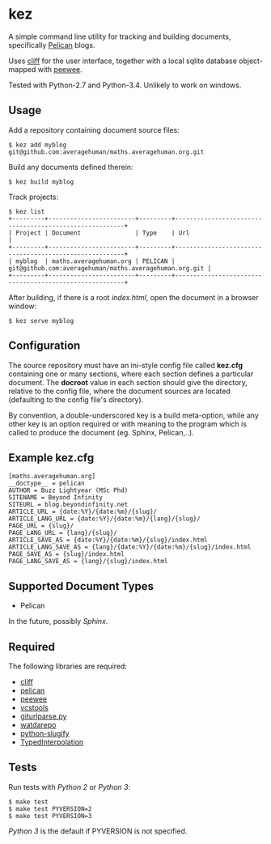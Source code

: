 
kez
===

A simple command line utility for tracking and building documents, specifically
[Pelican](http://docs.getpelican.com) blogs.

Uses [cliff](http://cliff.readthedocs.org) for the user interface, together
with a local sqlite database object-mapped with
[peewee](http://peewee.readthedocs.org).

Tested with Python-2.7 and Python-3.4. Unlikely to work on windows.

Usage
-----

Add a repository containing document source files:

    $ kez add myblog git@github.com:averagehuman/maths.averagehuman.org.git

Build any documents defined therein:

    $ kez build myblog

Track projects:

    $ kez list
    +---------+------------------------+---------+--------------------------------------------------------+
    | Project | Document               | Type    | Url                                                    |
    +---------+------------------------+---------+--------------------------------------------------------+
    | myblog  | maths.averagehuman.org | PELICAN | git@github.com:averagehuman/maths.averagehuman.org.git |
    +---------+------------------------+---------+--------------------------------------------------------+

After building, if there is a root *index.html*, open the document in a browser window:

    $ kez serve myblog


Configuration
-------------

The source repository must have an ini-style config file called **kez.cfg**
containing one or many sections, where each section defines a particular
document.  The **__docroot__** value in each section
should give the directory, relative to the config file, where the document
sources are located (defaulting to the config file's directory).

By convention, a double-underscored key is a build meta-option, while any
other key is an option required or with meaning to the program which
is called to produce the document (eg. Sphinx, Pelican,..).


Example **kez.cfg**
-------------------

    [maths.averagehuman.org]
    __doctype__ = pelican
    AUTHOR = Buzz Lightyear (MSc Phd)
    SITENAME = Beyond Infinity
    SITEURL = blog.beyondinfinity.net
    ARTICLE_URL = {date:%Y}/{date:%m}/{slug}/
    ARTICLE_LANG_URL = {date:%Y}/{date:%m}/{lang}/{slug}/
    PAGE_URL = {slug}/
    PAGE_LANG_URL = {lang}/{slug}/
    ARTICLE_SAVE_AS = {date:%Y}/{date:%m}/{slug}/index.html
    ARTICLE_LANG_SAVE_AS = {lang}/{date:%Y}/{date:%m}/{slug}/index.html
    PAGE_SAVE_AS = {slug}/index.html
    PAGE_LANG_SAVE_AS = {lang}/{slug}/index.html


Supported Document Types
------------------------

+ Pelican

In the future, possibly *Sphinx*.


Required
--------

The following libraries are required:

+ [cliff](http://cliff.readthedocs.org)
+ [pelican](http://docs.getpelican.com)
+ [peewee](http://peewee.readthedocs.org)
+ [vcstools](https://pypi.python.org/pypi/vcstools/)
+ [giturlparse.py](https://pypi.python.org/pypi/giturlparse.py/)
+ [watdarepo](https://pypi.python.org/pypi/watdarepo/)
+ [python-slugify](https://pypi.python.org/pypi/python-slugify/)
+ [TypedInterpolation](https://pypi.python.org/pypi/TypedInterpolation/)


Tests
-----

Run tests with *Python 2* or *Python 3*:

    $ make test
    $ make test PYVERSION=2
    $ make test PYVERSION=3

*Python 3* is the default if PYVERSION is not specified.



